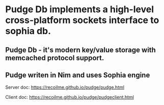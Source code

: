 # Pudge Db implements a high-level cross-platform sockets interface to sophia db.

## Pudge Db - it's modern key/value storage with memcached protocol support.
## Pudge writen in Nim and uses Sophia engine

Server doc: https://recoilme.github.io/pudge/pudge.html

Client doc: https://recoilme.github.io/pudge/pudgeclient.html